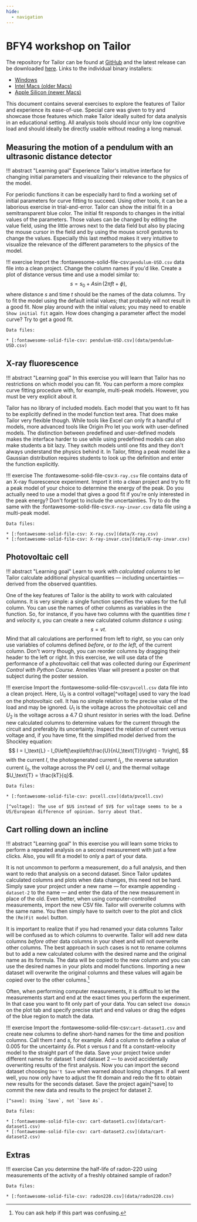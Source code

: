 ```yaml
---
hide:
  - navigation
---
```


# BFY4 workshop on Tailor

The repository for Tailor can be found at [GitHub](https://github.com/davidfokkema/tailor) and the latest release can be downloaded [here](https://github.com/davidfokkema/tailor/releases/latest). Links to the individual binary installers:

* [Windows](https://github.com/davidfokkema/tailor/releases/download/v1.8.0/Tailor-1.8.0.msi)
* [Intel Macs (older Macs)](https://github.com/davidfokkema/tailor/releases/download/v1.8.0/Tailor-1.8.0_intel.dmg)
* [Apple Silicon (newer Macs)](https://github.com/davidfokkema/tailor/releases/download/v1.8.0/Tailor-1.8.0_apple_silicon.dmg)

This document contains several exercises to explore the features of Tailor and experience its ease-of-use. Special care was given to try and showcase those features which make Tailor ideally suited for data analysis in an educational setting. All analysis tools should incur only low cognitive load and should ideally be directly usable without reading a long manual.


## Measuring the motion of a pendulum with an ultrasonic distance detector

!!! abstract "Learning goal"
    Experience Tailor's intuitive interface for changing initial parameters and visualizing their relevance to the physics of the model.

For periodic functions it can be especially hard to find a working set of initial parameters for curve fitting to succeed. Using other tools, it can be a laborious exercise in trial-and-error. Tailor can show the initial fit in a semitransparent blue color. The initial fit responds to changes in the initial values of the parameters. Those values can be changed by editing the value field, using the little arrows next to the data field but also by placing the mouse cursor in the field and by using the mouse scroll gestures to change the values. Especially this last method makes it very intuitive to visualize the relevance of the different parameters to the physics of the model.

!!! exercise
    Import the :fontawesome-solid-file-csv:`pendulum-USD.csv` data file into a clean project. Change the column names if you'd like. Create a plot of distance versus time and use a model similar to:
    $$
    s = s_0 + A \sin(2\pi f t + \phi),
    $$
    where distance $s$ and time $t$ should be the names of the data columns. Try to fit the model using the default initial values; that probably will not result in a good fit. Now play around with the initial values; you may need to enable `Show initial fit` again. How does changing a parameter affect the model curve? Try to get a good fit.

    Data files:

    * [:fontawesome-solid-file-csv: pendulum-USD.csv](data/pendulum-USD.csv)


## X-ray fluorescence

!!! abstract "Learning goal"
    In this exercise you will learn that Tailor has no restrictions on which model you can fit. You can perform a more complex curve fitting procedure with, for example, multi-peak models. However, you must be very explicit about it.
    
Tailor has no library of included models. Each model that you want to fit has to be explicitly defined in the model function text area. That does make Tailor very flexible though. While tools like Excel can only fit a handful of models, more advanced tools like Origin Pro let you work with user-defined models. The distinction between predefined and user-defined models makes the interface harder to use while using predefined models can also make students a bit lazy. They switch models until one fits and they don't always understand the physics behind it. In Tailor, fitting a peak model like a Gaussian distribution requires students to look up the definition and enter the function explicitly.

!!! exercise
    The :fontawesome-solid-file-csv:`X-ray.csv` file contains data of an X-ray fluorescence experiment. Import it into a clean project and try to fit a peak model of your choice to determine the energy of the peak. Do you actually need to use a model that gives a good fit if you're only interested in the peak energy? Don't forget to include the uncertainties. Try to do the same with the :fontawesome-solid-file-csv:`X-ray-invar.csv` data file using a multi-peak model.

    Data files:

    * [:fontawesome-solid-file-csv: X-ray.csv](data/X-ray.csv)
    * [:fontawesome-solid-file-csv: X-ray-invar.csv](data/X-ray-invar.csv)


## Photovoltaic cell

!!! abstract "Learning goal"
    Learn to work with _calculated columns_ to let Tailor calculate additional physical quantities &mdash; including uncertainties &mdash; derived from the observed quantities.

One of the key features of Tailor is the ability to work with calculated columns. It is very simple: a single function specifies the values for the full column. You can use the names of other columns as variables in the function. So, for instance, if you have two columns with the quantities _time_ $t$ and _velocity_ $s$, you can create a new calculated column _distance_ $s$ using:
$$
s = vt.
$$
Mind that all calculations are performed from left to right, so you can only use variables of columns defined _before_, or _to the left_, of the current column. Don't worry though, you can reorder columns by dragging their header to the left or right. In this exercise, we will use data of the performance of a photovoltaic cell that was collected during our _Experiment Control with Python Course_. Annelies Vlaar will present a poster on that subject during the poster session.

!!! exercise
    Import the :fontawesome-solid-file-csv:`pvcell.csv` data file into a clean project. Here, $U_0$ is a control voltage[^voltage] used to vary the load on the photovoltaic cell. It has no simple relation to the precise value of the load and may be ignored. $U_1$ is the voltage across the photovoltaic cell and $U_2$ is the voltage across a 4.7 Ω shunt resistor in series with the load. Define new calculated columns to determine values for the current through the circuit and preferably its uncertainty. Inspect the relation of current versus voltage and, if you have time, fit the simplified model derived from the Shockley equation:
    $$
    I = I_\text{L} - I_0\left[\exp\left(\frac{U}{nU_\text{T}}\right) - 1\right],
    $$
    with the current $I$, the photogenerated current $I_\text{L}$, the reverse saturation current $I_0$, the voltage across the PV cell $U$, and the thermal voltage $U_\text{T} = \frac{kT}{q}$.

    Data files:

    * [:fontawesome-solid-file-csv: pvcell.csv](data/pvcell.csv)

    [^voltage]: The use of $U$ instead of $V$ for voltage seems to be a US/European difference of opinion. Sorry about that.

## Cart rolling down an incline

!!! abstract "Learning goal"
    In this exercise you will learn some tricks to perform a repeated analysis on a second measurement with just a few clicks. Also, you will fit a model to only a part of your data.

It is not uncommon to perform a measurement, do a full analysis, and then want to redo that analysis on a second dataset. Since Tailor updates calculated columns and plots when data changes, this need not be hard. Simply save your project under a new name &mdash; for example appending `-dataset-2` to the name &mdash; and enter the data of the new measurement in place of the old. Even better, when using computer-controlled measurements, import the new CSV file. Tailor will overwrite columns with the same name. You then simply have to switch over to the plot and click the `(Re)Fit model` button.

It is important to realize that if you had renamed your data columns Tailor will be confused as to which columns to overwrite. Tailor will add new data columns _before_ other data columns in your sheet and will not overwrite other columns. The best approach in such cases is not to rename columns but to add a new calculated column with the desired name and the original name as its formula. The data will be copied to the new column and you can use the desired names in your plots and model functions. Importing a new dataset will overwrite the original columns and these values will again be copied over to the other columns.[^copied-columns]

[^copied-columns]: You can ask help if this part was confusing.

Often, when performing computer measurements, it is difficult to let the measurements start and end at the exact times you perform the experiment. In that case you want to fit only part of your data. You can select `Use domain` on the plot tab and specify precise start and end values or drag the edges of the blue region to match the data.

!!! exercise
    Import the :fontawesome-solid-file-csv:`cart-dataset1.csv` and create new columns to define short-hand names for the time and position columns. Call them $t$ and $s$, for example. Add a column to define a value of 0.005 for the uncertainty $\delta s$. Plot $s$ versus $t$ and fit a constant-velocity model to the straight part of the data. Save your project twice under different names for dataset 1 _and_ dataset 2 &mdash; to avoid accidentally overwriting results of the first analysis. Now you can import the second dataset choosing `Don't Save` when warned about losing changes. If all went well, you now only have to adjust the fit domain and redo the fit to obtain new results for the seconds dataset. Save the project again[^save] to commit the new data and results to the project for dataset 2.

    [^save]: Using `Save`, not `Save As`.

    Data files:

    * [:fontawesome-solid-file-csv: cart-dataset1.csv](data/cart-dataset1.csv)
    * [:fontawesome-solid-file-csv: cart-dataset2.csv](data/cart-dataset2.csv)


## Extras

!!! exercise
    Can you determine the half-life of radon-220 using measurements of the activity of a freshly obtained sample of radon?

    Data files:

    * [:fontawesome-solid-file-csv: radon220.csv](data/radon220.csv)